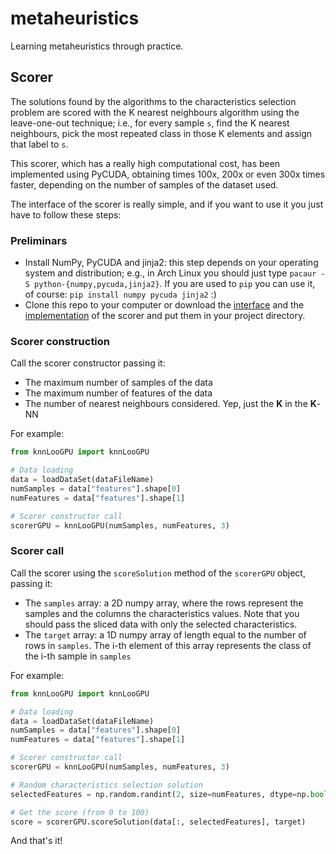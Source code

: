 # metaheuristics
Learning metaheuristics through practice.

## Scorer
The solutions found by the algorithms to the characteristics selection problem are scored with the K nearest neighbours algorithm using the leave-one-out technique; i.e., for every sample `s`, find the K nearest neighbours, pick the most repeated class in those K elements and assign that label to `s`.

This scorer, which has a really high computational cost, has been implemented using PyCUDA, obtaining times 100x, 200x or even 300x times faster, depending on the number of samples of the dataset used.

The interface of the scorer is really simple, and if you want to use it you just have to follow these steps:

### Preliminars
* Install NumPy, PyCUDA and jinja2: this step depends on your operating system and distribution; e.g., in Arch Linux you should just type `pacaur -S python-{numpy,pycuda,jinja2}`. If you are used to `pip` you can use it, of course: `pip install numpy pycuda jinja2` :)
* Clone this repo to your computer or download the [interface](https://github.com/agarciamontoro/metaheuristics/blob/master/src/knnGPU/scoreSolutionGPU.py) and the [implementation](https://github.com/agarciamontoro/metaheuristics/blob/master/src/knnGPU/kernel.cu) of the scorer and put them in your project directory.

### Scorer construction

Call the scorer constructor passing it:

* The maximum number of samples of the data
* The maximum number of features of the data
* The number of nearest neighbours considered. Yep, just the **K** in the **K**-NN

For example:

```python
from knnLooGPU import knnLooGPU

# Data loading
data = loadDataSet(dataFileName)
numSamples = data["features"].shape[0]
numFeatures = data["features"].shape[1]

# Scorer constructor call
scorerGPU = knnLooGPU(numSamples, numFeatures, 3)
```

### Scorer call

Call the scorer using the `scoreSolution` method of the `scorerGPU` object, passing it:

* The `samples` array: a 2D numpy array, where the rows represent the samples and the columns the characteristics values. Note that you should pass the sliced data with only the selected characteristics.
* The `target` array: a 1D numpy array of length equal to the number of rows in `samples`. The i-th element of this array represents the class of the i-th sample in `samples`

For example:

```python
from knnLooGPU import knnLooGPU

# Data loading
data = loadDataSet(dataFileName)
numSamples = data["features"].shape[0]
numFeatures = data["features"].shape[1]

# Scorer constructor call
scorerGPU = knnLooGPU(numSamples, numFeatures, 3)

# Random characteristics selection solution
selectedFeatures = np.random.randint(2, size=numFeatures, dtype=np.bool)

# Get the score (from 0 to 100)
score = scorerGPU.scoreSolution(data[:, selectedFeatures], target)
```

And that's it!
